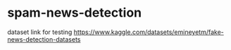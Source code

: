 # spam-news-detection
dataset link for testing
https://www.kaggle.com/datasets/emineyetm/fake-news-detection-datasets
